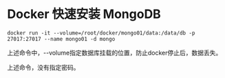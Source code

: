 # Docker 快速安装 MongoDB

```shell
docker run -it --volume=/root/docker/mongo01/data:/data/db -p 27017:27017 --name mongo01 -d mongo
```

上述命令中，--volume指定数据库挂载的位置，防止docker停止后，数据丢失。

上述命令，没有指定密码。

